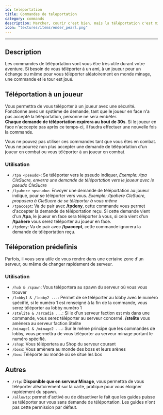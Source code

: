 ```yaml
---
id: teleportation
title: Commandes de teleportation
category: commands
description: Marcher, courir c'est bien, mais la téléportation c'est mieux ! Une commande et vous voilà auprès de votre ami !
icon: "textures/items/ender_pearl.png"
---
```

___
## Description

Les commandes de téléportation vont vous être très utile durant votre aventure. Si besoin de vous téléporter à un ami, à un joueur pour un échange ou même pour vous téléporter aléatoirement en monde minage, une commande et le tour est joué.

## Téléportation à un joueur

Vous permettra de vous téléporter à un joueur avec une sécurité. Fonctionne avec un système de demande, tant que le joueur en face n'a pas accepté la téléportation, personne ne sera embêter.  
**Chaque demande de téléportation expirera au bout de 30s**. Si le joueur en face n'acccepte pas après ce temps-ci, il faudra effectuer une nouvelle fois la commande.  

Vous ne pouvez pas utiliser ces commandes tant que vous êtes en combat. Vous ne pourrez non plus accepter une demande de téléportation d'un joueur en combat ou vous téléporter à un joueur en combat.  

### Utilisation

* ``/tpa <pseudo>``: Se téléporter vers le pseudo indiquer, *Exemple: /tpa CIeSucre, enverra une demande de téléportation vers le joueur avec le pseudo CIeSucre*
* ``/tpahere <pseudo>``: Envoyer une demande de téléportation au joueur indiqué, pour se téléporter vers vous. *Exemple: /tpahere CIeSucre, proposera à CIeSucre de se téléporter à vous même*
* ``/tpaccept``: Va de pair avec **/tpdeny**, cette commande vous permet d'accepter la demande de téléportation reçu. Si cette demande vient d'un **/tpa**, le joueur en face sera téléporter à vous, si cela vient d'un **/tpahere** vous serez téléporter au joueur en face.
* ``/tpdeny``: Va de pair avec **/tpaccept**, cette commande ignorera la demande de téléportation reçu.

## Téléporation prédefinis

Parfois, il vous sera utile de vous rendre dans une certaine zone d'un serveur, ou même de changer rapidement de serveur.

### Utilisation

* ``/hub & /spawn``: Vous téléportera au spawn du serveur où vous vous trouver
* ``/lobby1 & /lobby2 ...``: Permet de se téléporter au lobby avec le numéro spécifié, si le numéro 1 est renseigné à la fin de la commande, vous serez téléporter au lobby numéro 1
* ``/stelite & /arcadia ...``: Si le d'un serveur faction est mis dans une commande, vous serez téléporter au serveur concerné. **/stelite** vous amènera au serveur faction Stelite
* ``/minage1 & /minage2 ...``: Sur le même principe que les commandes de lobby, vous permettra de vous téléporter au serveur minage portant le numéro spécifié.
* ``/shop``: Vous téléportera au Shop du serveur courant
* ``/boss``: Vous amènera au monde des boss et leurs arènes
* ``/box``: Téléporte au monde où se situe les box

## Autres

* ``/rtp``: **Disponible que en serveur Minage**, vous permettra de vous téléporter aléatoirement sur la carte, pratique pour vous éloigner rapidement du spawn.
* ``/allowtp``: permet d'activé ou de désactiver le fait que les guides puisse se téléporter sur vous sans demande de téléportation. Les guides n'ont pas cette permission par défaut.